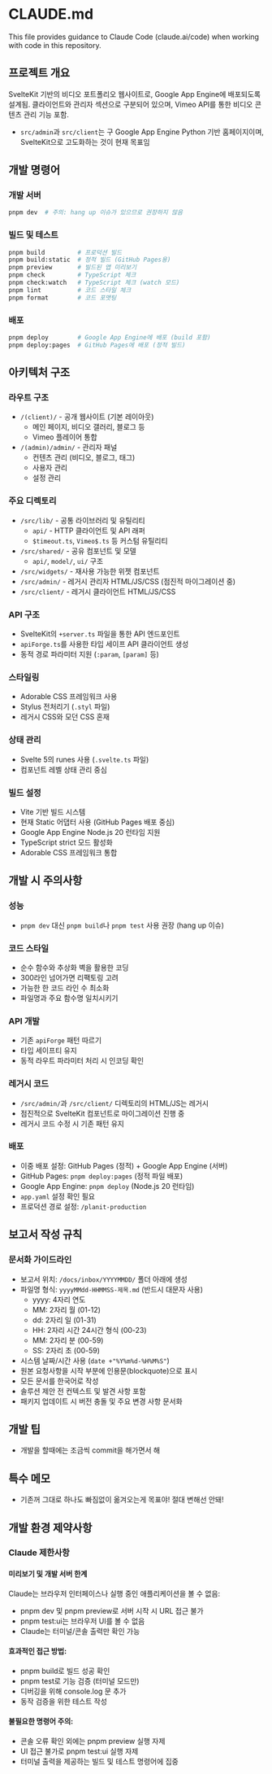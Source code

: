 # CLAUDE.md

This file provides guidance to Claude Code (claude.ai/code) when working with code in this repository.

## 프로젝트 개요

SvelteKit 기반의 비디오 포트폴리오 웹사이트로, Google App Engine에 배포되도록 설계됨. 클라이언트와 관리자 섹션으로 구분되어 있으며, Vimeo API를 통한 비디오 콘텐츠 관리 기능 포함.

- `src/admin`과 `src/client`는 구 Google App Engine Python 기반 홈페이지이며, SvelteKit으로 고도화하는 것이 현재 목표임

## 개발 명령어

### 개발 서버
```bash
pnpm dev  # 주의: hang up 이슈가 있으므로 권장하지 않음
```

### 빌드 및 테스트
```bash
pnpm build         # 프로덕션 빌드
pnpm build:static  # 정적 빌드 (GitHub Pages용)
pnpm preview       # 빌드된 앱 미리보기
pnpm check         # TypeScript 체크
pnpm check:watch   # TypeScript 체크 (watch 모드)
pnpm lint          # 코드 스타일 체크
pnpm format        # 코드 포맷팅
```

### 배포
```bash
pnpm deploy        # Google App Engine에 배포 (build 포함)
pnpm deploy:pages  # GitHub Pages에 배포 (정적 빌드)
```

## 아키텍처 구조

### 라우트 구조
- `/(client)/` - 공개 웹사이트 (기본 레이아웃)
  - 메인 페이지, 비디오 갤러리, 블로그 등
  - Vimeo 플레이어 통합
- `/(admin)/admin/` - 관리자 패널
  - 컨텐츠 관리 (비디오, 블로그, 태그)
  - 사용자 관리
  - 설정 관리

### 주요 디렉토리
- `/src/lib/` - 공통 라이브러리 및 유틸리티
  - `api/` - HTTP 클라이언트 및 API 래퍼
  - `$timeout.ts`, `Vimeo$.ts` 등 커스텀 유틸리티
- `/src/shared/` - 공유 컴포넌트 및 모델
  - `api/`, `model/`, `ui/` 구조
- `/src/widgets/` - 재사용 가능한 위젯 컴포넌트
- `/src/admin/` - 레거시 관리자 HTML/JS/CSS (점진적 마이그레이션 중)
- `/src/client/` - 레거시 클라이언트 HTML/JS/CSS

### API 구조
- SvelteKit의 `+server.ts` 파일을 통한 API 엔드포인트
- `apiForge.ts`를 사용한 타입 세이프 API 클라이언트 생성
- 동적 경로 파라미터 지원 (`:param`, `[param]` 등)

### 스타일링
- Adorable CSS 프레임워크 사용
- Stylus 전처리기 (`.styl` 파일)
- 레거시 CSS와 모던 CSS 혼재

### 상태 관리
- Svelte 5의 runes 사용 (`.svelte.ts` 파일)
- 컴포넌트 레벨 상태 관리 중심

### 빌드 설정
- Vite 기반 빌드 시스템
- 현재 Static 어댑터 사용 (GitHub Pages 배포 중심)
- Google App Engine Node.js 20 런타임 지원
- TypeScript strict 모드 활성화
- Adorable CSS 프레임워크 통합

## 개발 시 주의사항

### 성능
- `pnpm dev` 대신 `pnpm build`나 `pnpm test` 사용 권장 (hang up 이슈)

### 코드 스타일
- 순수 함수와 추상화 벽을 활용한 코딩
- 300라인 넘어가면 리팩토링 고려
- 가능한 한 코드 라인 수 최소화
- 파일명과 주요 함수명 일치시키기

### API 개발
- 기존 `apiForge` 패턴 따르기
- 타입 세이프티 유지
- 동적 라우트 파라미터 처리 시 인코딩 확인

### 레거시 코드
- `/src/admin/`과 `/src/client/` 디렉토리의 HTML/JS는 레거시
- 점진적으로 SvelteKit 컴포넌트로 마이그레이션 진행 중
- 레거시 코드 수정 시 기존 패턴 유지

### 배포
- 이중 배포 설정: GitHub Pages (정적) + Google App Engine (서버)
- GitHub Pages: `pnpm deploy:pages` (정적 파일 배포)
- Google App Engine: `pnpm deploy` (Node.js 20 런타임)
- `app.yaml` 설정 확인 필요
- 프로덕션 경로 설정: `/planit-production`

## 보고서 작성 규칙

### 문서화 가이드라인
- 보고서 위치: `/docs/inbox/YYYYMMDD/` 폴더 아래에 생성
- 파일명 형식: `yyyyMMdd-HHMMSS-제목.md` (반드시 대문자 사용)
  - yyyy: 4자리 연도
  - MM: 2자리 월 (01-12)
  - dd: 2자리 일 (01-31)
  - HH: 2자리 시간 24시간 형식 (00-23)
  - MM: 2자리 분 (00-59)
  - SS: 2자리 초 (00-59)
- 시스템 날짜/시간 사용 (`date +"%Y%m%d-%H%M%S"`)
- 원본 요청사항을 시작 부분에 인용문(blockquote)으로 표시
- 모든 문서를 한국어로 작성
- 솔루션 제안 전 컨텍스트 및 발견 사항 포함
- 패키지 업데이트 시 버전 충돌 및 주요 변경 사항 문서화

## 개발 팁

- 개발을 할때에는 조금씩 commit을 해가면서 해

## 특수 메모

- 기존꺼 그대로 하나도 빠짐없이 옮겨오는게 목표야! 절대 변해선 안돼!

## 개발 환경 제약사항

### Claude 제한사항
#### 미리보기 및 개발 서버 한계
Claude는 브라우저 인터페이스나 실행 중인 애플리케이션을 볼 수 없음:

- pnpm dev 및 pnpm preview로 서버 시작 시 URL 접근 불가
- pnpm test:ui는 브라우저 UI를 볼 수 없음
- Claude는 터미널/콘솔 출력만 확인 가능

#### 효과적인 접근 방법:
- pnpm build로 빌드 성공 확인
- pnpm test로 기능 검증 (터미널 모드만)
- 디버깅을 위해 console.log 문 추가
- 동작 검증을 위한 테스트 작성

#### 불필요한 명령어 주의:
- 콘솔 오류 확인 외에는 pnpm preview 실행 자제
- UI 접근 불가로 pnpm test:ui 실행 자제
- 터미널 출력을 제공하는 빌드 및 테스트 명령어에 집중